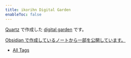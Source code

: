 ```yaml
---
title: ikorihn Digital Garden
enableToc: false
---
```


[Quartz](https://github.com/jackyzha0/quartz) で作成した [digital garden](https://jzhao.xyz/posts/networked-thought) です。

[Obsidian で作成しているノートから一部を公開しています。](note/Quartzを使ってObsidianを公開してみた.md)

- [All Tags](/tags)
